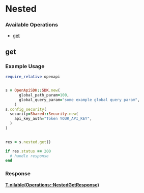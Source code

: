 # Nested


### Available Operations

* [get](#get)

## get

### Example Usage

```ruby
require_relative openapi


s = OpenApiSDK::SDK.new(
      global_path_param=100,
      global_query_param="some example global query param",
    )
s.config_security(
  security=Shared::Security.new(
    api_key_auth="Token YOUR_API_KEY",
  )
)

    
res = s.nested.get()

if res.status == 200
  # handle response
end

```


### Response

**[T.nilable(Operations::NestedGetResponse)](../../models/operations/nestedgetresponse.md)**

